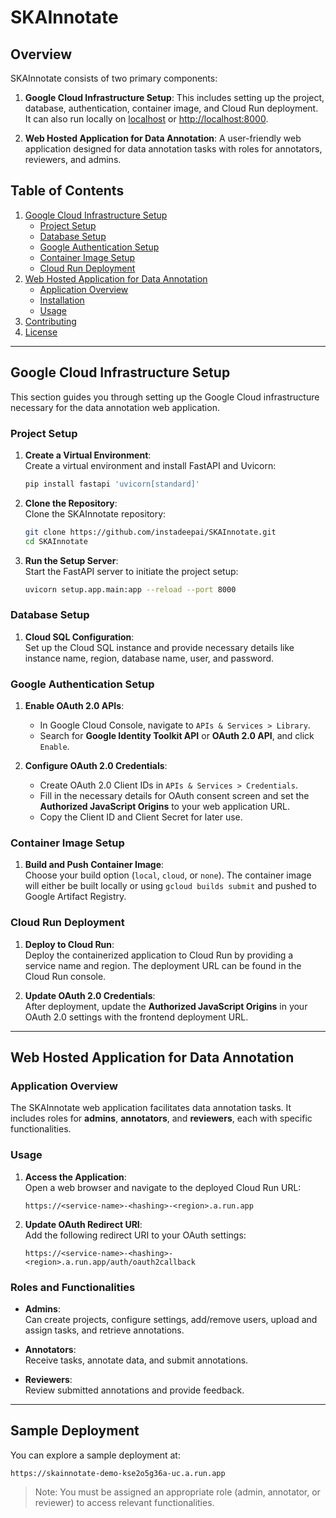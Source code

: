 # SKAInnotate

## Overview

SKAInnotate consists of two primary components:

1. **Google Cloud Infrastructure Setup**: This includes setting up the project, database, authentication, container image, and Cloud Run deployment. It can also run locally on [localhost](http://127.0.0.1:8000) or [http://localhost:8000](http://localhost:8000).
   
2. **Web Hosted Application for Data Annotation**: A user-friendly web application designed for data annotation tasks with roles for annotators, reviewers, and admins.

## Table of Contents

1. [Google Cloud Infrastructure Setup](#google-cloud-infrastructure-setup)
   - [Project Setup](#project-setup)
   - [Database Setup](#database-setup)
   - [Google Authentication Setup](#google-authentication-setup)
   - [Container Image Setup](#container-image-setup)
   - [Cloud Run Deployment](#cloud-run-deployment)
2. [Web Hosted Application for Data Annotation](#web-hosted-application-for-data-annotation)
   - [Application Overview](#application-overview)
   - [Installation](#installation)
   - [Usage](#usage)
3. [Contributing](#contributing)
4. [License](#license)

---

## Google Cloud Infrastructure Setup

This section guides you through setting up the Google Cloud infrastructure necessary for the data annotation web application.

### Project Setup

1. **Create a Virtual Environment**:  
   Create a virtual environment and install FastAPI and Uvicorn:

    ```sh
    pip install fastapi 'uvicorn[standard]'
    ```

2. **Clone the Repository**:  
   Clone the SKAInnotate repository:

    ```sh
    git clone https://github.com/instadeepai/SKAInnotate.git
    cd SKAInnotate
    ```

3. **Run the Setup Server**:  
   Start the FastAPI server to initiate the project setup:

    ```sh
    uvicorn setup.app.main:app --reload --port 8000
    ```

### Database Setup

1. **Cloud SQL Configuration**:  
   Set up the Cloud SQL instance and provide necessary details like instance name, region, database name, user, and password.

### Google Authentication Setup

1. **Enable OAuth 2.0 APIs**:  
   - In Google Cloud Console, navigate to `APIs & Services > Library`.
   - Search for **Google Identity Toolkit API** or **OAuth 2.0 API**, and click `Enable`.

2. **Configure OAuth 2.0 Credentials**:
   - Create OAuth 2.0 Client IDs in `APIs & Services > Credentials`.
   - Fill in the necessary details for OAuth consent screen and set the **Authorized JavaScript Origins** to your web application URL.
   - Copy the Client ID and Client Secret for later use.

### Container Image Setup

1. **Build and Push Container Image**:  
   Choose your build option (`local`, `cloud`, or `none`). The container image will either be built locally or using `gcloud builds submit` and pushed to Google Artifact Registry.

### Cloud Run Deployment

1. **Deploy to Cloud Run**:  
   Deploy the containerized application to Cloud Run by providing a service name and region. The deployment URL can be found in the Cloud Run console.

2. **Update OAuth 2.0 Credentials**:  
   After deployment, update the **Authorized JavaScript Origins** in your OAuth 2.0 settings with the frontend deployment URL.

---

## Web Hosted Application for Data Annotation

### Application Overview

The SKAInnotate web application facilitates data annotation tasks. It includes roles for **admins**, **annotators**, and **reviewers**, each with specific functionalities.

### Usage

1. **Access the Application**:  
   Open a web browser and navigate to the deployed Cloud Run URL:

   ```plaintext
   https://<service-name>-<hashing>-<region>.a.run.app
   ```

2. **Update OAuth Redirect URI**:  
   Add the following redirect URI to your OAuth settings:

   ```plaintext
   https://<service-name>-<hashing>-<region>.a.run.app/auth/oauth2callback
   ```

### Roles and Functionalities

- **Admins**:  
  Can create projects, configure settings, add/remove users, upload and assign tasks, and retrieve annotations.

- **Annotators**:  
  Receive tasks, annotate data, and submit annotations.

- **Reviewers**:  
  Review submitted annotations and provide feedback.

---

## Sample Deployment

You can explore a sample deployment at:

```plaintext
https://skainnotate-demo-kse2o5g36a-uc.a.run.app
```

> Note: You must be assigned an appropriate role (admin, annotator, or reviewer) to access relevant functionalities.